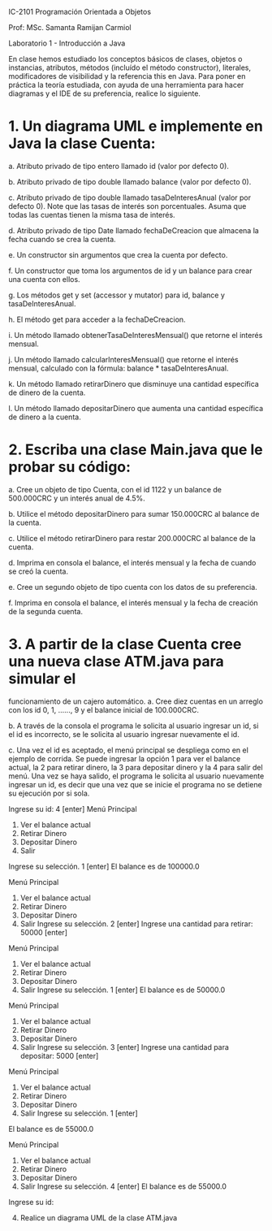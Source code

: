 IC-2101 Programación Orientada a Objetos

Prof: MSc. Samanta Ramijan Carmiol

Laboratorio 1 - Introducción a Java

En clase hemos estudiado los conceptos básicos de clases, objetos o instancias, atributos,
métodos (incluído el método constructor), literales, modificadores de visibilidad y la
referencia this en Java. Para poner en práctica la teoría estudiada, con ayuda de una
herramienta para hacer diagramas y el IDE de su preferencia, realice lo siguiente.

# 1. Un diagrama UML e implemente en Java la clase Cuenta:

a. Atributo privado de tipo entero llamado id (valor por defecto 0).

b. Atributo privado de tipo double llamado balance (valor por defecto 0).

c. Atributo privado de tipo double llamado tasaDeInteresAnual (valor por
defecto 0). Note que las tasas de interés son porcentuales. Asuma que todas
las cuentas tienen la misma tasa de interés.

d. Atributo privado de tipo Date llamado fechaDeCreacion que almacena la
fecha cuando se crea la cuenta.

e. Un constructor sin argumentos que crea la cuenta por defecto.

f. Un constructor que toma los argumentos de id y un balance para crear una
cuenta con ellos.

g. Los métodos get y set (accessor y mutator) para id, balance y
tasaDeInteresAnual.

h. El método get para acceder a la fechaDeCreacion.

i. Un método llamado obtenerTasaDeInteresMensual() que retorne el
interés mensual.

j. Un método llamado calcularInteresMensual() que retorne el interés
mensual, calculado con la fórmula:
balance * tasaDeInteresAnual.

k. Un método llamado retirarDinero que disminuye una cantidad específica
de dinero de la cuenta.

l. Un método llamado depositarDinero que aumenta una cantidad
específica de dinero a la cuenta.

# 2. Escriba una clase Main.java que le probar su código:
a. Cree un objeto de tipo Cuenta, con el id 1122 y un balance de 500.000CRC y
un interés anual de 4.5%.

b. Utilice el método depositarDinero para sumar 150.000CRC al balance de
la cuenta.

c. Utilice el método retirarDinero para restar 200.000CRC al balance de la
cuenta.

d. Imprima en consola el balance, el interés mensual y la fecha de cuando se
creó la cuenta.

e. Cree un segundo objeto de tipo cuenta con los datos de su preferencia.

f. Imprima en consola el balance, el interés mensual y la fecha de creación de la
segunda cuenta.

# 3. A partir de la clase Cuenta cree una nueva clase ATM.java para simular el
funcionamiento de un cajero automático.
a. Cree diez cuentas en un arreglo con los id 0, 1, ......, 9 y el balance inicial de
100.000CRC.

b. A través de la consola el programa le solicita al usuario ingresar un id, si el id
es incorrecto, se le solicita al usuario ingresar nuevamente el id.

c. Una vez el id es aceptado, el menú principal se despliega como en el ejemplo
de corrida. Se puede ingresar la opción 1 para ver el balance actual, la 2 para
retirar dinero, la 3 para depositar dinero y la 4 para salir del menú. Una vez se
haya salido, el programa le solicita al usuario nuevamente ingresar un id, es
decir que una vez que se inicie el programa no se detiene su ejecución por si
sola.

Ingrese su id: 4 [enter]
Menú Principal
1. Ver el balance actual
2. Retirar Dinero
3. Depositar Dinero
4. Salir

Ingrese su selección. 1 [enter]
El balance es de 100000.0

Menú Principal
1. Ver el balance actual
2. Retirar Dinero
3. Depositar Dinero
4. Salir
Ingrese su selección. 2 [enter]
Ingrese una cantidad para retirar: 50000 [enter]

Menú Principal
1. Ver el balance actual
2. Retirar Dinero
3. Depositar Dinero
4. Salir
Ingrese su selección. 1 [enter]
El balance es de 50000.0

Menú Principal
1. Ver el balance actual
2. Retirar Dinero
3. Depositar Dinero
4. Salir
Ingrese su selección. 3 [enter]
Ingrese una cantidad para depositar: 5000 [enter]

Menú Principal
1. Ver el balance actual
2. Retirar Dinero
3. Depositar Dinero
4. Salir
Ingrese su selección. 1 [enter]

El balance es de 55000.0

Menú Principal
1. Ver el balance actual
2. Retirar Dinero
3. Depositar Dinero
4. Salir
Ingrese su selección. 4 [enter]
El balance es de 55000.0

Ingrese su id:

4. Realice un diagrama UML de la clase ATM.java
